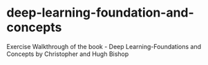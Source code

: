 # deep-learning-foundation-and-concepts
Exercise Walkthrough of the book -  Deep Learning-Foundations and Concepts by Christopher and Hugh Bishop
